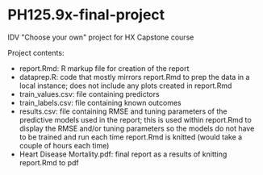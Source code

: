 # PH125.9x-final-project
IDV "Choose your own" project for HX Capstone course

Project contents:
- report.Rmd: R markup file for creation of the report
- dataprep.R: code that mostly mirrors report.Rmd to prep the data in a local instance; does not include any plots created in report.Rmd
- train_values.csv: file containing predictors
- train_labels.csv: file containing known outcomes
- results.csv: file containing RMSE and tuning parameters of the predictive models used in the report; this is used within report.Rmd to display the RMSE and/or tuning parameters so the models do not have to be trained and run each time report.Rmd is knitted (would take a couple of hours each time)
- Heart Disease Mortality.pdf: final report as a results of knitting report.Rmd to pdf
